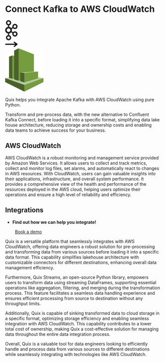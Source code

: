 # Connect Kafka to AWS CloudWatch

<div class="connect-images cards blog-grid-card" markdown>
<div>
<img src="../images/kafka_logo.png" width="40px" />
</div>
<div>
<img src="../images/arrow.svg" width="40px" />
</div>
<div>
<img src="./images/aws-cloudwatch_1.jpg" />
</div>
</div>

Quix helps you integrate Apache Kafka with AWS CloudWatch using pure Python.

Transform and pre-process data, with the new alternative to Confluent Kafka Connect, before loading it into a specific format, simplifying data lake house architecture, reducing storage and ownership costs and enabling data teams to achieve success for your business.

## AWS CloudWatch

AWS CloudWatch is a robust monitoring and management service provided by Amazon Web Services. It allows users to collect and track metrics, collect and monitor log files, set alarms, and automatically react to changes in AWS resources. With CloudWatch, users can gain valuable insights into their applications, infrastructure, and overall system performance. It provides a comprehensive view of the health and performance of the resources deployed in the AWS cloud, helping users optimize their operations and ensure a high level of reliability and efficiency.

## Integrations

<div class="grid cards" markdown>

- __Find out how we can help you integrate!__

    <a class="md-button md-button--primary" href="https://quix.io/book-a-demo" target="_blank" style="margin:.5rem;">Book a demo</a>

</div>


Quix is a versatile platform that seamlessly integrates with AWS CloudWatch, offering data engineers a robust solution for pre-processing and transforming data from various sources before loading it into a specific data format. This capability simplifies lakehouse architecture with customizable connectors for different destinations, enhancing overall data management efficiency.

Furthermore, Quix Streams, an open-source Python library, empowers users to transform data using streaming DataFrames, supporting essential operations like aggregation, filtering, and merging during the transformation process. This feature facilitates a seamless data handling experience and ensures efficient processing from source to destination without any throughput limits.

Additionally, Quix is capable of sinking transformed data to cloud storage in a specific format, optimizing storage efficiency and enabling seamless integration with AWS CloudWatch. This capability contributes to a lower total cost of ownership, making Quix a cost-effective solution for managing data throughout the entire data integration process.

Overall, Quix is a valuable tool for data engineers looking to efficiently handle and process data from various sources to different destinations while seamlessly integrating with technologies like AWS CloudWatch.


